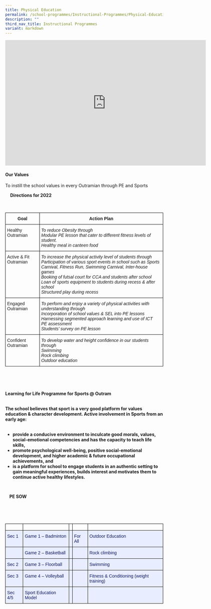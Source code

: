 ```yaml
---
title: Physical Education
permalink: /school-programmes/Instructional-Programmes/Physical-Education/
description: ""
third_nav_title: Instructional Programmes
variant: markdown
---
```

<center><iframe allowfullscreen="true" height="400" width="640" frameborder="0" src="https://docs.google.com/presentation/d/e/2PACX-1vQ6M19CQ5zxVx1Tllza1sKIT1OmJuAgxp0oEqFUyYGH84CsZvjsWAStW1eDrbwIEJnETUgpUCBsdoEE/embed?start=false&amp;loop=false&amp;delayms=3000"></iframe></center>
 
#### Our Values

To instill the school values in every Outramian through PE and Sports




&nbsp;&nbsp;&nbsp;&nbsp;<label for="accordion2"><b>Directions for 2022</b></label><b>

&nbsp;&nbsp;&nbsp;&nbsp;<div>

<p> 
<style type="text/css">
.tg  {border-collapse:collapse;border-spacing:0;}
.tg td{border-color:black;border-style:solid;border-width:1px;font-family:Arial, sans-serif;font-size:14px;
  overflow:hidden;padding:10px 5px;word-break:normal;}
.tg th{border-color:black;border-style:solid;border-width:1px;font-family:Arial, sans-serif;font-size:14px;
  font-weight:normal;overflow:hidden;padding:10px 5px;word-break:normal;}
.tg .tg-amwm{font-weight:bold;text-align:center;vertical-align:top}
.tg .tg-0lax{text-align:left;vertical-align:top}
.tg .tg-8zwo{font-style:italic;text-align:left;vertical-align:top}
</style>
<table class="tg">
<thead>
  <tr>
    <th class="tg-amwm">Goal</th>
    <th class="tg-amwm">Action Plan</th>
  </tr>
</thead>
<tbody>
  <tr>
    <td class="tg-0lax">Healthy Outramian</td>
    <td class="tg-8zwo">To reduce Obesity through<br>Modular PE lesson that cater to different fitness levels of student.<br>Healthy meal in canteen food<br></td>
  </tr>
  <tr>
    <td class="tg-0lax">Active &amp; Fit Outramian</td>
    <td class="tg-8zwo">To increase the physical activity level of students through<br>Participation of various sport events in school such as Sports Carnival, Fitness Run, Swimming Carnival, Inter-house games<br>Booking of futsal court for CCA and students after school<br>Loan of sports equipment to students  during recess &amp; after school<br>Structured play during recess<br></td>
  </tr>
  <tr>
    <td class="tg-0lax">  Engaged Outramian</td>
    <td class="tg-8zwo">To perform and enjoy a variety of physical activities with understanding through<br>Incorporation of school values &amp; SEL into PE lessons<br>Harnessing segmented approach learning and use of ICT<br>PE assessment<br>Students’ survey on PE lesson<br></td>
  </tr>
  <tr>
    <td class="tg-0lax">Confident Outramian</td>
    <td class="tg-8zwo">To develop water and height confidence in our students through<br>Swimming<br>Rock climbing<br>Outdoor education</td>
  </tr>
</tbody>
</table> </p>

&nbsp;&nbsp;&nbsp;&nbsp;</div>


	





&nbsp;&nbsp;&nbsp;&nbsp;<div>

<p><b>Learning for Life Programme for Sports @ Outram</b><br><br>   
  

The school believes that sport is a very good platform for values education &amp; character development. Active involvement in Sports from an early age:<br><br>

*   provide a conducive environment to inculcate good morals, values, social-emotional competencies and has the capacity to teach life skills,<br>
*   promote psychological well-being, positive social-emotional development, and higher academic &amp; future occupational achievements, and<br>
*   is a platform for school to engage students in an authentic setting to gain meaningful experiences, builds interest and motivates them to continue active healthy lifestyles. </p>

&nbsp;&nbsp;&nbsp;&nbsp;</div>


	

&nbsp;&nbsp;&nbsp;&nbsp;<label for="accordion4">PE SOW</label>

&nbsp;&nbsp;&nbsp;&nbsp;<div>

&nbsp;&nbsp;&nbsp;&nbsp;&nbsp;&nbsp;<p> <style type="text/css">
.tg  {border-collapse:collapse;border-spacing:0;}
.tg td{border-color:black;border-style:solid;border-width:1px;font-family:Arial, sans-serif;font-size:14px;
  overflow:hidden;padding:10px 5px;word-break:normal;}
.tg th{border-color:black;border-style:solid;border-width:1px;font-family:Arial, sans-serif;font-size:14px;
  font-weight:normal;overflow:hidden;padding:10px 5px;word-break:normal;}
.tg .tg-wyh4{background-color:#E8EDFF;color:#0E1860;text-align:left;vertical-align:top}
.tg .tg-0lax{text-align:left;vertical-align:top}
.tg .tg-lr6o{background-color:#E8EDFF;color:#222;text-align:left;vertical-align:middle}
</style>
<table class="tg">
<thead>
  <tr>
    <th class="tg-0lax"></th>
    <th class="tg-0lax"></th>
    <th class="tg-0lax"></th>
    <th class="tg-0lax"></th>
    <th class="tg-0lax"></th>
  </tr>
</thead>
<tbody>
  <tr>
    <td class="tg-wyh4">Sec 1</td>
    <td class="tg-wyh4">Game 1 – Badminton</td>
    <td class="tg-wyh4"></td>
    <td class="tg-wyh4">For All</td>
    <td class="tg-wyh4">Outdoor Education</td>
  </tr>
  <tr>
    <td class="tg-wyh4"></td>
    <td class="tg-wyh4">Game 2 – Basketball</td>
    <td class="tg-wyh4"></td>
    <td class="tg-wyh4"></td>
    <td class="tg-wyh4">Rock climbing</td>
  </tr>
  <tr>
    <td class="tg-wyh4">Sec 2</td>
    <td class="tg-wyh4">Game 3 – Floorball</td>
    <td class="tg-wyh4"></td>
    <td class="tg-wyh4"></td>
    <td class="tg-wyh4">Swimming</td>
  </tr>
  <tr>
    <td class="tg-wyh4">Sec 3</td>
    <td class="tg-wyh4">Game 4 – Volleyball</td>
    <td class="tg-wyh4"></td>
    <td class="tg-wyh4"></td>
    <td class="tg-wyh4">Fitness &amp; Conditioning (weight training)</td>
  </tr>
  <tr>
    <td class="tg-wyh4">Sec 4/5</td>
    <td class="tg-wyh4">Sport Education Model</td>
    <td class="tg-wyh4"></td>
    <td class="tg-wyh4"></td>
    <td class="tg-lr6o"></td>
  </tr>
</tbody>
</table> </p>

&nbsp;&nbsp;&nbsp;&nbsp;</div>


	
	

	
</b>